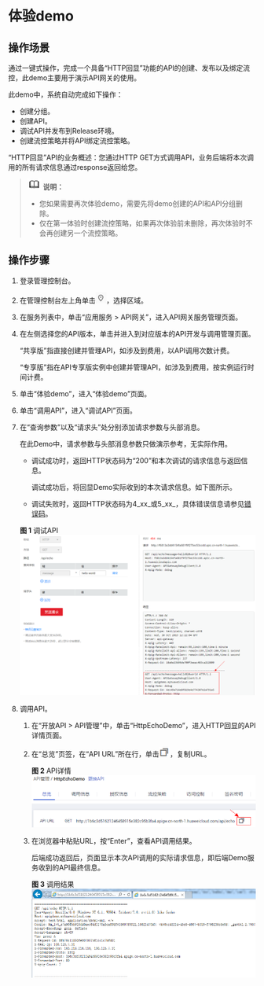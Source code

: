# 体验demo<a name="apig-zh-ug-180712095"></a>

## 操作场景<a name="section2856020427"></a>

通过一键式操作，完成一个具备“HTTP回显”功能的API的创建、发布以及绑定流控，此demo主要用于演示API网关的使用。

此demo中，系统自动完成如下操作：

-   创建分组。
-   创建API。
-   调试API并发布到Release环境。
-   创建流控策略并将API绑定流控策略。

“HTTP回显”API的业务概述：您通过HTTP GET方式调用API，业务后端将本次调用的所有请求信息通过response返回给您。

>![](public_sys-resources/icon-note.gif) **说明：**   
>-   您如果需要再次体验demo，需要先将demo创建的API和API分组删除。  
>-   仅在第一体验时创建流控策略，如果再次体验前未删除，再次体验时不会再创建另一个流控策略。  

## 操作步骤<a name="section2076017329213"></a>

1.  登录管理控制台。
2.  在管理控制台左上角单击![](figures/icon-region.png)，选择区域。
3.  在服务列表中，单击“应用服务 \> API网关”，进入API网关服务管理页面。
4.  在左侧选择您的API版本，单击并进入到对应版本的API开发与调用管理页面。

    “共享版”指直接创建并管理API，如涉及到费用，以API调用次数计费。

    “专享版”指在API专享版实例中创建并管理API，如涉及到费用，按实例运行时间计费。

5.  单击“体验demo”，进入“体验demo”页面。
6.  单击“调用API”，进入“调试API”页面。
7.  在“查询参数”以及“请求头”处分别添加请求参数与头部消息。

    在此Demo中，请求参数与头部消息参数只做演示参考，无实际作用。

    -   调试成功时，返回HTTP状态码为“200”和本次调试的请求信息与返回信息。

        调试成功后，将回显Demo实际收到的本次请求信息。如下图所示。

    -   调试失败时，返回HTTP状态码为4_xx_或5_xx_，具体错误信息请参见[错误码](https://support.huaweicloud.com/ugcall-apig/apig-zh-ug-180530090.html)。

    **图 1**  调试API<a name="fig6854746113915"></a>  
    ![](figures/调试API.png "调试API")

8.  调用API。
    1.  在“开放API \> API管理”中，单击“HttpEchoDemo”，进入HTTP回显的API详情页面。
    2.  在“总览”页签，在“API URL”所在行，单击![](figures/icon-copy.png)，复制URL。

        **图 2**  API详情<a name="fig185171534173819"></a>  
        ![](figures/API详情.png "API详情")

    3.  在浏览器中粘贴URL，按“Enter”，查看API调用结果。

        后端成功返回后，页面显示本次API调用的实际请求信息，即后端Demo服务收到的API最终信息。

        **图 3**  调用结果<a name="fig0320345183213"></a>  
        ![](figures/调用结果.png "调用结果")



